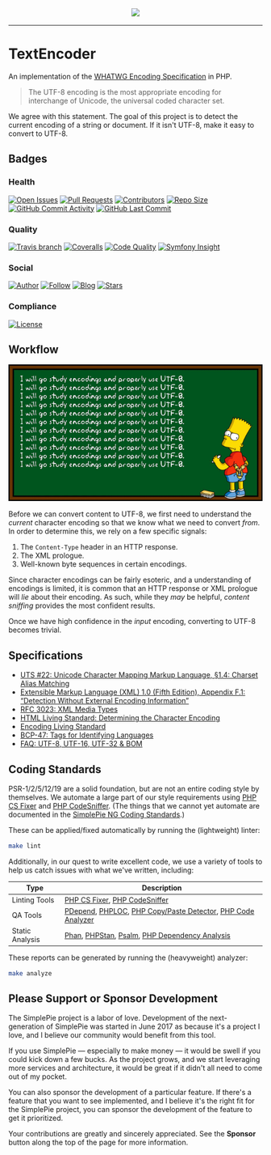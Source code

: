 <div align="center"><img src="https://raw.githubusercontent.com/simplepie/.github/master/logo.png" width="500"><br></div>

----

# TextEncoder

An implementation of the [WHATWG Encoding Specification](https://encoding.spec.whatwg.org) in PHP.

> The UTF-8 encoding is the most appropriate encoding for interchange of Unicode, the universal coded character set.

We agree with this statement. The goal of this project is to detect the current encoding of a string or document. If it isn't UTF-8, make it easy to convert to UTF-8.

## Badges

### Health

[![Open Issues](http://img.shields.io/github/issues/simplepie/text-encoder.svg?style=for-the-badge)](https://github.com/simplepie/text-encoder/issues)
[![Pull Requests](https://img.shields.io/github/issues-pr/simplepie/text-encoder.svg?style=for-the-badge)](https://github.com/simplepie/text-encoder/pulls)
[![Contributors](https://img.shields.io/github/contributors/simplepie/text-encoder.svg?style=for-the-badge)](https://github.com/simplepie/text-encoder/graphs/contributors)
[![Repo Size](https://img.shields.io/github/repo-size/simplepie/text-encoder.svg?style=for-the-badge)](https://github.com/simplepie/text-encoder/pulse/monthly)
[![GitHub Commit Activity](https://img.shields.io/github/commit-activity/y/simplepie/text-encoder.svg?style=for-the-badge)](https://github.com/simplepie/text-encoder/commits/master)
[![GitHub Last Commit](https://img.shields.io/github/last-commit/simplepie/text-encoder.svg?style=for-the-badge)](https://github.com/simplepie/text-encoder/commits)

### Quality

[![Travis branch](https://img.shields.io/travis/simplepie/text-encoder/master.svg?style=for-the-badge&label=Travis%20CI)](https://travis-ci.org/simplepie/text-encoder)
[![Coveralls](https://img.shields.io/coveralls/github/simplepie/text-encoder/master.svg?style=for-the-badge)](https://coveralls.io/github/simplepie/text-encoder)
[![Code Quality](http://img.shields.io/scrutinizer/g/simplepie/text-encoder.svg?style=for-the-badge&label=Scrutinizer)](https://scrutinizer-ci.com/g/simplepie/text-encoder)
[![Symfony Insight](https://img.shields.io/sensiolabs/i/@@INSIGHT@@.svg?style=for-the-badge&label=Symfony%20Insight)](https://insight.symfony.com/projects/@@INSIGHT@@)

### Social

[![Author](http://img.shields.io/badge/author-@skyzyx-blue.svg?style=for-the-badge)](https://twitter.com/skyzyx)
[![Follow](https://img.shields.io/twitter/follow/simplepie_ng.svg?style=for-the-badge&label=Follow%20@simplepie_ng)](https://twitter.com/intent/follow?screen_name=simplepie_ng)
[![Blog](https://img.shields.io/badge/medium-simplepie--ng-blue.svg?style=for-the-badge)](https://medium.com/simplepie-ng)
[![Stars](https://img.shields.io/github/stars/simplepie/text-encoder.svg?style=for-the-badge&label=GitHub%20Stars)](https://github.com/simplepie/text-encoder/stargazers)

### Compliance

[![License](https://img.shields.io/github/license/simplepie/text-encoder.svg?style=for-the-badge)](https://github.com/simplepie/text-encoder/blob/master/LICENSE.md)

## Workflow

![](docs/bart-utf8.png)

Before we can convert content to UTF-8, we first need to understand the _current_ character encoding so that we know what we need to convert _from_. In order to determine this, we rely on a few specific signals:

1. The `Content-Type` header in an HTTP response.
1. The XML prologue.
1. Well-known byte sequences in certain encodings.

Since character encodings can be fairly esoteric, and a understanding of encodings is limited, it is common that an HTTP response or XML prologue will _lie_ about their encoding. As such, while they _may_ be helpful, _content sniffing_ provides the most confident results.

Once we have high confidence in the _input_ encoding, converting to UTF-8 becomes trivial.

## Specifications

* [UTS #22: Unicode Character Mapping Markup Language, §1.4: Charset Alias Matching](https://www.unicode.org/reports/tr22/tr22-8.html)
* [Extensible Markup Language (XML) 1.0 (Fifth Edition), Appendix F.1: “Detection Without External Encoding Information”](https://www.w3.org/TR/xml/#sec-guessing-no-ext-info)
* [RFC 3023: XML Media Types](https://tools.ietf.org/html/rfc3023)
* [HTML Living Standard: Determining the Character Encoding](https://html.spec.whatwg.org/multipage/parsing.html#determining-the-character-encoding)
* [Encoding Living Standard](https://encoding.spec.whatwg.org)
* [BCP-47: Tags for Identifying Languages](https://tools.ietf.org/html/bcp47)
* [FAQ: UTF-8, UTF-16, UTF-32 & BOM](https://unicode.org/faq/utf_bom.html)

## Coding Standards

PSR-1/2/5/12/19 are a solid foundation, but are not an entire coding style by themselves. We automate a large part of our style requirements using [PHP CS Fixer](http://cs.sensiolabs.org) and [PHP CodeSniffer](https://github.com/squizlabs/PHP_CodeSniffer). (The things that we cannot yet automate are documented in the [SimplePie NG Coding Standards](https://github.com/simplepie/simplepie-ng-coding-standards).)

These can be applied/fixed automatically by running the (lightweight) linter:

```bash
make lint
```

Additionally, in our quest to write excellent code, we use a variety of tools to help us catch issues with what we've written, including:

| Type | Description |
| ---- | ----------- |
| Linting Tools | [PHP CS Fixer](http://cs.sensiolabs.org), [PHP CodeSniffer](https://github.com/squizlabs/PHP_CodeSniffer) |
| QA Tools | [PDepend](https://github.com/pdepend/pdepend), [PHPLOC](https://github.com/sebastianbergmann/phploc), [PHP Copy/Paste Detector](https://github.com/sebastianbergmann/phpcpd), [PHP Code Analyzer](https://github.com/wapmorgan/PhpCodeAnalyzer) |
| Static Analysis | [Phan](https://github.com/phan/phan), [PHPStan](https://github.com/phpstan/phpstan), [Psalm](https://github.com/vimeo/psalm), [PHP Dependency Analysis](https://github.com/mamuz/PhpDependencyAnalysis) |

These reports can be generated by running the (heavyweight) analyzer:

```bash
make analyze
```

## Please Support or Sponsor Development

The SimplePie project is a labor of love. Development of the next-generation of SimplePie was started in June 2017 as because it's a project I love, and I believe our community would benefit from this tool.

If you use SimplePie — especially to make money — it would be swell if you could kick down a few bucks. As the project grows, and we start leveraging more services and architecture, it would be great if it didn't all need to come out of my pocket.

You can also sponsor the development of a particular feature. If there's a feature that you want to see implemented, and I believe it's the right fit for the SimplePie project, you can sponsor the development of the feature to get it prioritized.

Your contributions are greatly and sincerely appreciated. See the **Sponsor** button along the top of the page for more information.

